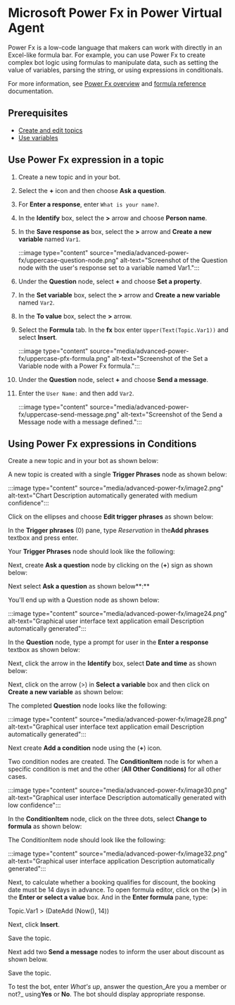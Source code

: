 ﻿---
# FIXME: fill out metadata
title: ""
description: ""
keywords: "PVA"
ms.date: 04/13/2022

ms.topic: article
author: v-alarioza
ms.author: v-alarioza
ms.reviewer: kamrani
manager: iawilt
ms.collection: virtual-agent
ms.custom: ceX, advanced-authoring
---

# Microsoft Power Fx in Power Virtual Agent

Power Fx is a low-code language that makers can work with directly in an Excel-like formula bar. For example, you can use Power Fx to create complex bot logic using formulas to manipulate data, such as setting the value of variables, parsing the string, or using expressions in conditionals.

For more information, see [Power Fx overview](/power-platform/power-fx/overview) and [formula reference](https://aka.ms/pfx-reference) documentation.

## Prerequisites

- [Create and edit topics](authoring-create-edit-topics.md)
- [Use variables](authoring-variables.md)

## Use Power Fx expression in a topic

1. Create a new topic and in your bot.

1. Select the **+** icon and then choose **Ask a question**.

1. For **Enter a response**, enter `What is your name?`.

    <!-- FIXME:  do users need to select the icon, or can the select the whole box? -->
1. In the **Identify** box, select the **>** arrow and choose **Person name**.

    <!-- FIXME: can users choose a var name at this point? -->
1. In the **Save response as** box, select the **>** arrow and **Create a new variable** named `Var1`.

    :::image type="content" source="media/advanced-power-fx/uppercase-question-node.png" alt-text="Screenshot of the Question node with the user's response set to a variable named Var1.":::

1. Under the **Question** node, select **+** and choose **Set a property**.

1. In the **Set variable** box, select the **>** arrow and **Create a new variable** named `Var2`.

1. In the **To value** box, select the **>** arrow.

1. Select the **Formula** tab. In the **fx** box enter `Upper(Text(Topic.Var1))` and select **Insert**.

    :::image type="content" source="media/advanced-power-fx/uppercase-pfx-formula.png" alt-text="Screenshot of the Set a Variable node with a Power Fx formula.":::

1. Under the **Question** node, select **+** and choose **Send a message**.

1. Enter the `User Name:` and then add `Var2`.

    <!-- FIXME: this screenshot doesn't seem to have the correct UI -->
    :::image type="content" source="media/advanced-power-fx/uppercase-send-message.png" alt-text="Screenshot of the Send a Message node with a message defined.":::

## Using Power Fx expressions in Conditions

Create a new topic and in your bot as shown below:

A new topic is created with a single **Trigger Phrases** node as shown below:

:::image type="content" source="media/advanced-power-fx/image2.png" alt-text="Chart Description automatically generated with medium confidence":::

Click on the ellipses and choose **Edit trigger** **phrases** as shown below:

In the **Trigger phrases** (0) pane, type _Reservation_ in the**Add phrases** textbox and press enter.

Your **Trigger Phrases** node should look like the following:

Next, create **Ask a question** node by clicking on the (**+**) sign as shown below:

Next select **Ask a question** as shown below**:**

You'll end up with a Question node as shown below:

:::image type="content" source="media/advanced-power-fx/image24.png" alt-text="Graphical user interface  text  application  email Description automatically generated":::

In the **Question** node, type a prompt for user in the **Enter a response** textbox as shown below:

Next, click the arrow in the **Identify** box, select **Date and time** as shown below:

Next, click on the arrow (>) in **Select a variable** box and then click on **Create a new variable** as shown below:

The completed **Question** node looks like the following:

:::image type="content" source="media/advanced-power-fx/image28.png" alt-text="Graphical user interface  text  application  email Description automatically generated":::

Next create **Add a condition** node using the (**+**) icon.

Two condition nodes are created. The **ConditionItem** node is for when a specific condition is met and the other (**All Other Conditions)** for all other cases.

:::image type="content" source="media/advanced-power-fx/image30.png" alt-text="Graphical user interface Description automatically generated with low confidence":::

In the **ConditionItem** node, click on the three dots, select **Change to formula** as shown below:

The ConditionItem node should look like the following:

:::image type="content" source="media/advanced-power-fx/image32.png" alt-text="Graphical user interface  application Description automatically generated":::

Next, to calculate whether a booking qualifies for discount, the booking date must be 14 days in advance. To open formula editor, click on the (**>**) in the **Enter or select a value** box. And in the **Enter formula** pane, type:

Topic.Var1 > (DateAdd (Now(), 14))

Next, click **Insert**.

Save the topic.

Next add two **Send a message** nodes to inform the user about discount as shown below.

Save the topic.

To test the bot, enter _What's up_, answer the question_Are you a member or not?_ using**Yes** or **No**. The bot should display appropriate response.
